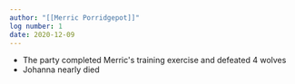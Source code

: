 ```yaml
---
author: "[[Merric Porridgepot]]"
log number: 1
date: 2020-12-09
---
```

- The party completed Merric's training exercise and defeated 4 wolves
- Johanna nearly died